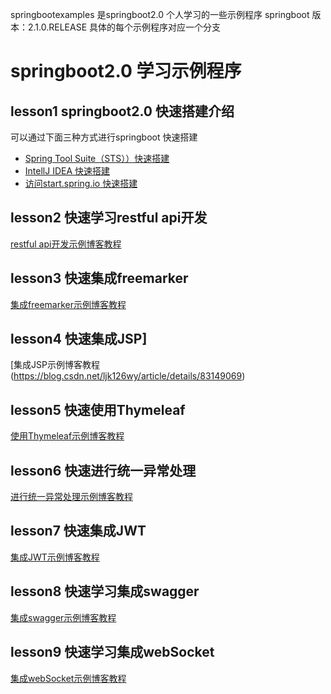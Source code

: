springbootexamples 是springboot2.0 个人学习的一些示例程序 springboot 版本：2.1.0.RELEASE 具体的每个示例程序对应一个分支
# springboot2.0 学习示例程序
## lesson1 springboot2.0 快速搭建介绍
可以通过下面三种方式进行springboot 快速搭建
 - [Spring Tool Suite（STS））快速搭建](https://blog.csdn.net/ljk126wy/article/details/83587631)
 - [IntellJ IDEA 快速搭建](https://blog.csdn.net/ljk126wy/article/details/82722388)
 - [访问start.spring.io 快速搭建](https://blog.csdn.net/ljk126wy/article/details/83588905)

## lesson2 快速学习restful api开发
[restful api开发示例博客教程](https://blog.csdn.net/ljk126wy/article/details/82724126)
## lesson3 快速集成freemarker
[集成freemarker示例博客教程](https://blog.csdn.net/ljk126wy/article/details/82729626)
## lesson4 快速集成JSP]
[集成JSP示例博客教程(https://blog.csdn.net/ljk126wy/article/details/83149069)
## lesson5 快速使用Thymeleaf
[使用Thymeleaf示例博客教程](https://blog.csdn.net/ljk126wy/article/details/83856758)
## lesson6 快速进行统一异常处理
[进行统一异常处理示例博客教程](https://blog.csdn.net/ljk126wy/article/details/83243900)
## lesson7 快速集成JWT
[集成JWT示例博客教程](https://blog.csdn.net/ljk126wy/article/details/82751787)
## lesson8 快速学习集成swagger
[集成swagger示例博客教程](https://blog.csdn.net/ljk126wy/article/details/82749274)
## lesson9 快速学习集成webSocket
[集成webSocket示例博客教程](https://blog.csdn.net/ljk126wy/article/details/82814086)

